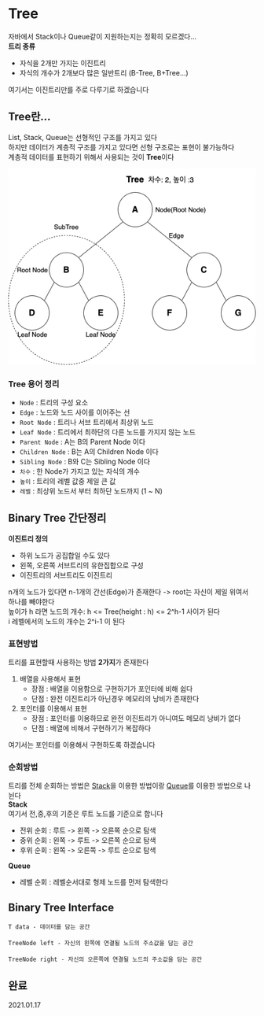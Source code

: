 # Tree
자바에서 Stack이나 Queue같이 지원하는지는 정확히 모르겠다...</br>
**트리 종류**
- 자식을 2개만 가지는 이진트리 
- 자식의 개수가 2개보다 많은 일반트리 (B-Tree, B+Tree...)

여기서는 이진트리만를 주로 다루기로 하겠습니다

## Tree란...
List, Stack, Queue는 선형적인 구조를 가지고 있다</br>
하지만 데이터가 계층적 구조를 가지고 있다면 선형 구조로는 표현이 불가능하다</br>
계층적 데이터를 표현하기 위해서 사용되는 것이 **Tree**이다

![Tree img](./img/Tree.png)

### Tree 용어 정리
- `Node` : 트리의 구성 요소
- `Edge` : 노드와 노드 사이를 이어주는 선
- `Root Node` : 트리나 서브 트리에서 최상위 노드
- `Leaf Node` : 트리에서 최하단의 다른 노드를 가지지 않는 노드
- `Parent Node` : A는 B의 Parent Node 이다
- `Children Node` : B는 A의 Children Node 이다
- `Sibling Node` : B와 C는 Sibling Node 이다
- `차수` : 한 Node가 가지고 있는 자식의 개수
- `높이` : 트리의 레벨 값중 제일 큰 값
- `레벨` : 최상위 노드서 부터 최하단 노드까지 (1 ~ N)

## Binary Tree 간단정리
**이진트리 정의**
- 하위 노드가 공집합일 수도 있다 
- 왼쪽, 오른쪽 서브트리의 유한집합으로 구성
- 이진트리의 서브트리도 이진트리

n개의 노드가 있다면 n-1개의 간선(Edge)가 존재한다
-> root는 자신이 제일 위여서 하나를 빼야한다</br>
높이가 h 라면 노드의 개수: h <= Tree(height : h) <= 2^h-1 사이가 된다</br>
i 레벨에서의 노드의 개수는 2^i-1 이 된다</br>

### 표현방법
트리를 표현할때 사용하는 방법 **2가지**가 존재한다
1. 배열을 사용해서 표현
   - 장점 : 배열을 이용함으로 구현하기가 포인터에 비해 쉽다
    - 단점 : 완전 이진트리가 아닌경우 메모리의 낭비가 존재한다
2. 포인터를 이용해서 표현
    - 장점 : 포인터를 이용하므로 완전 이진트리가 아니여도 메모리 낭비가 없다
    - 단점 : 배열에 비해서 구현하기가 복잡하다
    
여기서는 포인터를 이용해서 구현하도록 하겠습니다
    
### 순회방법
트리를 전체 순회하는 방법은 [Stack](../Stack/Readme.md)을 이용한 방법이랑
[Queue](../Queue/Readme.md)를 이용한 방법으로 나뉜다</br>
**Stack**</br>
여기서 전,중,후의 기준은 루트 노드를 기준으로 합니다
- 전위 순회 : 루트 -> 왼쪽 -> 오른쪽 순으로 탐색
- 중위 순회 : 왼쪽 -> 루트 -> 오른쪽 순으로 탐색
- 후위 순회 : 왼쪽 -> 오른쪽 -> 루트 순으로 탐색

**Queue**</br>
- 레벨 순회 : 레벨순서대로 형제 노드를 먼저 탐색한다

## Binary Tree Interface
```
T data - 데이터를 담는 공간

TreeNode left - 자신의 왼쪽에 연결될 노드의 주소값을 담는 공간

TreeNode right - 자신의 오른쪽에 연결될 노드의 주소값을 담는 공간
```

## 완료
2021.01.17
